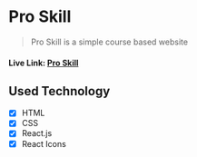 # Pro Skill

> Pro Skill is a simple course based website

#### Live Link: [Pro Skill](https://proskill.vercel.app/)

## Used Technology

- [x] HTML
- [x] CSS
- [x] React.js
- [x] React Icons
